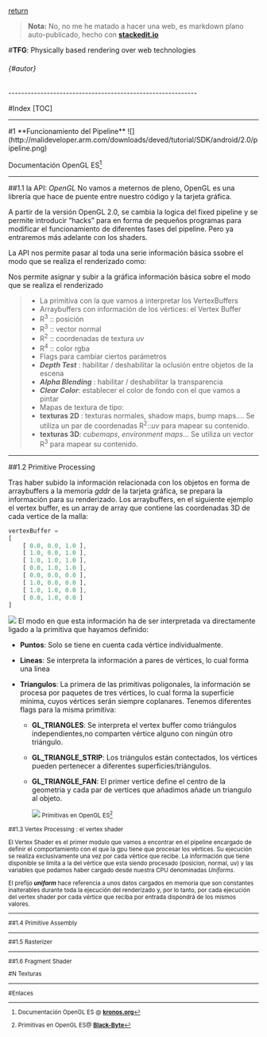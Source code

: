 
[return](/)
> **Nota:** No, no me he matado a hacer una web, es markdown plano auto-publicado, hecho con [**stackedit.io**](https://stackedit.io)

#**TFG**: Physically based rendering over web technologies
######  {#autor}

<div class="pagebreak"></div>
-----------------------------------------------------------

#Index
[TOC]

-----------------------------------------------------------

<div class="pagebreak"></div>
#1 **Funcionamiento del Pipeline**
![](http://malideveloper.arm.com/downloads/deved/tutorial/SDK/android/2.0/pipeline.png)

Documentación OpenGL ES[^1:docmentacion]

---

##1.1 la API: *OpenGL*
No vamos a meternos de pleno, OpenGL es una librería que hace de puente entre nuestro código y la tarjeta gráfica.

A partir de la versión OpenGL 2.0, se cambia la logica del fixed pipeline y se permite introducir “hacks” para en forma de pequeños programas para modificar el funcionamiento de diferentes fases del pipeline. Pero ya entraremos más adelante con los shaders.

La API nos permite pasar al toda una serie información básica ssobre el modo que se realiza el renderizado como:

Nos permite asignar y subir a la gráfica información básica sobre el modo que se realiza el renderizado

> - La primitiva con la que vamos a interpretar los VertexBuffers
> - Arraybuffers con información de los vértices:  el Vertex Buffer
>  - R<sup>3</sup> :: posición 
>  - R<sup>3</sup> :: vector normal
>  - R<sup>2</sup> :: coordenadas de textura *uv*
>  - R<sup>4</sup> :: color rgba
>- Flags para cambiar ciertos parámetros
>  - ***Depth Test*** : habilitar / deshabilitar la oclusión entre objetos de la escena 
>  - ***Alpha Blending*** : habilitar / deshabilitar la transparencia
>  - ***Clear Color***: establecer el color de fondo con el que vamos a pintar
>- Mapas de textura de tipo:
>  - **texturas 2D** : texturas normales, shadow maps, bump maps.... Se utiliza un par de coordenadas R<sup>2</sup>::*uv* para mapear su contenido.
>  - **texturas 3D**: *cubemaps*, *environment maps*... Se utiliza un vector  R<sup>3</sup> para mapear su contenido.

---

##1.2 Primitive Processing 

Tras haber subido la información relacionada con los objetos en forma de arraybuffers a la memoria *gddr* de la tarjeta gráfica, se prepara la información para su renderizado. 
Los arraybuffers, en el siguiente ejemplo el vertex buffer, es un array de array que contiene las coordenadas 3D de cada vertice de la malla:

``` javascript
vertexBuffer = 
[
	[ 0.0, 0.0, 1.0 ],
	[ 1.0, 0.0, 1.0 ],
	[ 1.0, 1.0, 1.0 ],
	[ 0.0, 1.0, 1.0 ],
	[ 0.0, 0.0, 0.0 ],
	[ 1.0, 0.0, 0.0 ],
	[ 1.0, 1.0, 0.0 ],
	[ 0.0, 1.0, 0.0 ]
]
```
![](http://www.cores2.com/3D_Tutorial/_images/CubeVertices.png)
El modo en que esta información ha de ser interpretada va directamente ligado a la primitiva que hayamos definido:

- **Puntos**: Solo se tiene en cuenta cada vértice individualmente.
- **Lineas**: Se interpreta la información a pares de vértices, lo cual forma una linea
- **Triangulos**: La primera de las primitivas poligonales, la información se procesa por paquetes de tres vértices, lo cual forma la superficie mínima, cuyos vértices serán siempre coplanares. Tenemos diferentes flags para la misma primitiva:

	- **GL_TRIANGLES**:  Se interpreta el vertex buffer como triángulos independientes,no comparten vértice alguno con ningún otro triángulo.
	- **GL_TRIANGLE_STRIP**: Los triángulos están contectados, los vértices pueden pertenecer a diferentes superficies/triángulos.
	- **GL_TRIANGLE_FAN**: El primer vertice define el centro de la geometria y cada par de vertices que añadimos añade un triangulo al objeto.
	
		![](http://black-byte.com/wp-content/uploads/2007/01/triangulos.png)
		<small>Primitivas en OpenGL ES[^1.2:primitivas]


##1.3 Vertex Processing : el vertex shader

El Vertex Shader es el primer modulo que vamos a encontrar en el pipeline encargado de definir el comportamiento con el que la gpu tiene que procesar los vértices. Su ejecución se realiza exclusivamente una vez por cada vértice que recibe.  La información que tiene disponible se limita a la del vértice que esta siendo procesado (posicion, normal, uv) y las variables que podamos haber cargado desde nuestra CPU denominadas *Uniforms*.

El prefijo ***uniform*** hace referencia a unos datos cargados en memoria que son constantes inalterables durante toda la ejecución del renderizado y, por lo tanto, por cada ejecución del vertex shader por cada vértice que reciba por entrada dispondrá de los mismos valores.

 




---

##1.4 Primitive Assembly

---

##1.5 Rasterizer

---

##1.6 Fragment Shader

#N Texturas

















<div class="pagebreak"></div>
<!-- anexos -->

---

#Enlaces
[^1:docmentacion]:Documentación OpenGL ES @ [**kronos.org**](https://www.khronos.org/registry/gles/specs/2.0/es_cm_spec_2.0.24.pdf)

[^1.2:primitivas]: Primitivas en OpenGL ES@ [**Black-Byte**](http://black-byte.com/tutorial/primitivas-en-opengl/)
